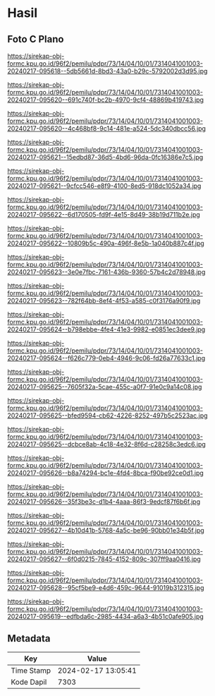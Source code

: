 # Hasil

## Foto C Plano

https://sirekap-obj-formc.kpu.go.id/96f2/pemilu/pdpr/73/14/04/10/01/7314041001003-20240217-095618--5db5661d-8bd3-43a0-b29c-5792002d3d95.jpg

https://sirekap-obj-formc.kpu.go.id/96f2/pemilu/pdpr/73/14/04/10/01/7314041001003-20240217-095620--691c740f-bc2b-4970-9cf4-48869b419743.jpg

https://sirekap-obj-formc.kpu.go.id/96f2/pemilu/pdpr/73/14/04/10/01/7314041001003-20240217-095620--4c468bf8-9c14-481e-a524-5dc340dbcc56.jpg

https://sirekap-obj-formc.kpu.go.id/96f2/pemilu/pdpr/73/14/04/10/01/7314041001003-20240217-095621--15edbd87-36d5-4bd6-96da-0fc16386e7c5.jpg

https://sirekap-obj-formc.kpu.go.id/96f2/pemilu/pdpr/73/14/04/10/01/7314041001003-20240217-095621--9cfcc546-e8f9-4100-8ed5-918dc1052a34.jpg

https://sirekap-obj-formc.kpu.go.id/96f2/pemilu/pdpr/73/14/04/10/01/7314041001003-20240217-095622--6d170505-fd9f-4e15-8d49-38b19d711b2e.jpg

https://sirekap-obj-formc.kpu.go.id/96f2/pemilu/pdpr/73/14/04/10/01/7314041001003-20240217-095622--10809b5c-490a-496f-8e5b-1a040b887c4f.jpg

https://sirekap-obj-formc.kpu.go.id/96f2/pemilu/pdpr/73/14/04/10/01/7314041001003-20240217-095623--3e0e7fbc-7161-436b-9360-57b4c2d78948.jpg

https://sirekap-obj-formc.kpu.go.id/96f2/pemilu/pdpr/73/14/04/10/01/7314041001003-20240217-095623--782f64bb-8ef4-4f53-a585-c0f3176a90f9.jpg

https://sirekap-obj-formc.kpu.go.id/96f2/pemilu/pdpr/73/14/04/10/01/7314041001003-20240217-095624--b798ebbe-4fe4-41e3-9982-e0851ec3dee9.jpg

https://sirekap-obj-formc.kpu.go.id/96f2/pemilu/pdpr/73/14/04/10/01/7314041001003-20240217-095624--f626c779-0eb4-4946-9c06-fd26a77633c1.jpg

https://sirekap-obj-formc.kpu.go.id/96f2/pemilu/pdpr/73/14/04/10/01/7314041001003-20240217-095625--7605f32a-5cae-455c-a0f7-91e0c9a14c08.jpg

https://sirekap-obj-formc.kpu.go.id/96f2/pemilu/pdpr/73/14/04/10/01/7314041001003-20240217-095625--bfed9594-cb62-4226-8252-497b5c2523ac.jpg

https://sirekap-obj-formc.kpu.go.id/96f2/pemilu/pdpr/73/14/04/10/01/7314041001003-20240217-095625--dcbce8ab-4c18-4e32-8f6d-c28258c3edc6.jpg

https://sirekap-obj-formc.kpu.go.id/96f2/pemilu/pdpr/73/14/04/10/01/7314041001003-20240217-095626--b8a74294-bc1e-4fd4-8bca-f90be92ce0d1.jpg

https://sirekap-obj-formc.kpu.go.id/96f2/pemilu/pdpr/73/14/04/10/01/7314041001003-20240217-095626--35f3be3c-d1b4-4aaa-86f3-9edcf87f6b6f.jpg

https://sirekap-obj-formc.kpu.go.id/96f2/pemilu/pdpr/73/14/04/10/01/7314041001003-20240217-095627--4b10d41b-5768-4a5c-be96-90bb01e34b5f.jpg

https://sirekap-obj-formc.kpu.go.id/96f2/pemilu/pdpr/73/14/04/10/01/7314041001003-20240217-095627--6f0d0215-7845-4152-809c-307ff9aa0416.jpg

https://sirekap-obj-formc.kpu.go.id/96f2/pemilu/pdpr/73/14/04/10/01/7314041001003-20240217-095628--95cf5be9-e4d6-459c-9644-91019b312315.jpg

https://sirekap-obj-formc.kpu.go.id/96f2/pemilu/pdpr/73/14/04/10/01/7314041001003-20240217-095619--edfbda6c-2985-4434-a6a3-4b51c0afe905.jpg


## Metadata

| Key        | Value               |
| ---------- | ------------------- |
| Time Stamp | 2024-02-17 13:05:41 |
| Kode Dapil | 7303                |



